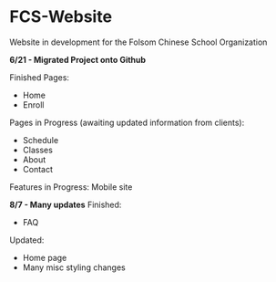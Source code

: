 # FCS-Website
Website in development for the Folsom Chinese School Organization

<b>6/21 - Migrated Project onto Github</b>

Finished Pages:
<ul>
  <li>Home</li>
  <li>Enroll</li>
</ul>
Pages in Progress (awaiting updated information from clients):
<ul>
  <li>Schedule</li>
  <li>Classes</li>
  <li>About</li>
  <li>Contact</li>
</ul>
Features in Progress: Mobile site

<b>8/7 - Many updates</b>
Finished:
<ul>
  <li>FAQ</li>
</ul>
Updated:
<ul>
  <li>Home page</li>
  <li>Many misc styling changes</li>
</ul>
